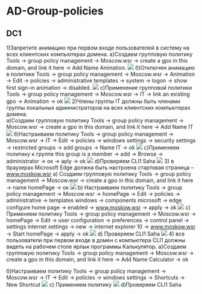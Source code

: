 # AD-Group-policies
## DC1
1)Запретите анимацию при первом входе пользователей в систему на всех клиентских компьютерах домена.
а)Создаем групповую политику Tools → group policy management → Moscow.wsr → create a gpo in this domain, and link it here → Add Name Animation. 
![](https://github.com/iGORnetwork/AD-Group-policies/blob/main/DC1-1.png)
б)Отключен анимацию в политике Tools → group policy management → Moscow.wsr → Animation → Edit → policies → administrative templates → system → logon → show first sign-in animation → disabled.
![](https://github.com/iGORnetwork/AD-Group-policies/blob/main/DC1-2.png)
c)Применение групповой политики Tools → group policy management → Moscow.wsr → IT → link an existing gpo → Animation → ok
![](https://github.com/iGORnetwork/AD-Group-policies/blob/main/DC1-3.png)
2)Члены группы IT должны быть членами группы локальных администраторов на всех клиентских компьютерах домена.             
а)Создаем групповую политику Tools → group policy management → Moscow.wsr → create a gpo in this domain, and link it here → Add Name IT
![](https://github.com/iGORnetwork/AD-Group-policies/blob/main/DC1-4.png)
б)Настраиваем политику Tools → group policy management → Moscow.wsr → IT → Edit → policies → windows settings → security settings → restricted groups → add groups → Name IT → ok
![](https://github.com/iGORnetwork/AD-Group-policies/blob/main/DC1-5.png)
с)Применяем политику к группе this group is a member → add → Browse → administrator → ок → aply → ok 
![](https://github.com/iGORnetwork/AD-Group-policies/blob/main/DC1-6.png)
d)Проверяем CLI1 Saha
![](https://github.com/iGORnetwork/AD-Group-policies/blob/main/CLI1-1.png)
3) в браузерах Microsoft Edge должна быть настроена стартовая страница – www.moskow.wsr
a) Создаем групповую политику Tools → group policy management → Moscow.wsr → create a gpo in this domain, and link it here → name homePage → ок
![](https://github.com/iGORnetwork/AD-Group-policies/blob/main/DC1-7.png)
b) Настраиваем политику Tools → group policy management → Moscow.wsr → homePage → Edit → policies → administrative → templates windows → components microsoft → edge configure home page → enabled → www.moskow.wsr → apply → ok
![](https://github.com/iGORnetwork/AD-Group-policies/blob/main/DC1-8.png)
c) Применяем политику Tools → group policy management → Moscow.wsr → homePage → Edit → user configuration → preferences → control panel → settings internet settings → new → internet explorer 10 → www.moskow.wsr → Start homePage → apply → ok 
![](https://github.com/iGORnetwork/AD-Group-policies/blob/main/DC1-9.png)
d) Проверяем CLI1 Saha
![](https://github.com/iGORnetwork/AD-Group-policies/blob/main/CLI1-10.png)
4) все пользователи при первом входе в домен с компьютера CLI1 должны видеть на рабочем столе ярлык программы Калькулятор.
а)Создаем групповую политику Tools → group policy management → Moscow.wsr → create a gpo in this domain, and link it here → Add Name Calculator → ok

б)Настраиваем политику Tools → group policy management → Moscow.wsr → IT → Edit → policies → windows settings → Shortcuts → New Shortcut 
![](https://github.com/iGORnetwork/AD-Group-policies/blob/main/DC1-12.png)
c) Применяем политику 
![](https://github.com/iGORnetwork/AD-Group-policies/blob/main/DC1-13.png)
d)Проверяем CLI1 Saha
